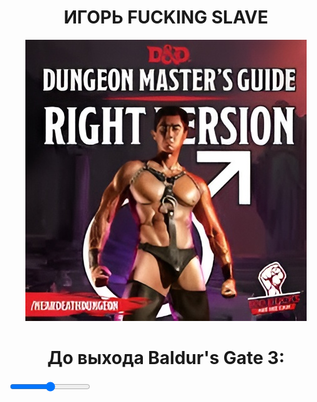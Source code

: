 <h1 align='center'> ИГОРЬ FUCKING SLAVE </h1>
<p align="center">
  <img src="https://github.com/romper008/bg3timer/blob/main/van.jpg?raw=true" />
</p>
<h1 align='center'> До выхода Baldur's Gate 3: </h1>
<script src="//megatimer.ru/get/5468ba46a5cab785debfba427e087ac5.js"></script>
<audio ref='themeSong' src="https://github.com/romper008/bg3timer/blob/main/bg3.mp3?raw=true" autoPlay loop></audio>

<input type="range" id="themeSong">
